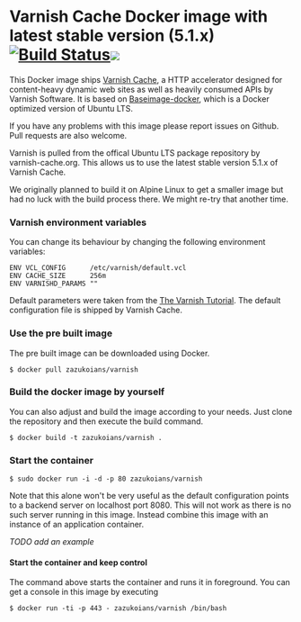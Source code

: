 # Varnish Cache Docker image with latest stable version (5.1.x) [![Build Status](https://travis-ci.org/zazukoians/docker-varnish.svg)](https://travis-ci.org/zazukoians/docker-varnish)[![](https://imagelayers.io/badge/zazukoians/varnish:latest.svg)](https://imagelayers.io/?images=zazukoians/varnish:latest 'Get your own badge on imagelayers.io')

This Docker image ships [Varnish Cache](https://www.varnish-cache.org/), a HTTP accelerator designed for content-heavy dynamic web sites as well as heavily consumed APIs by Varnish Software. It is based on [Baseimage-docker](https://github.com/phusion/baseimage-docker), which is a Docker optimized version of Ubuntu LTS.

If you have any problems with this image please report issues on Github. Pull requests are also welcome.

Varnish is pulled from the offical Ubuntu LTS package repository by varnish-cache.org. This allows us to use the latest stable version 5.1.x of Varnish Cache.

We originally planned to build it on Alpine Linux to get a smaller image but had no luck with the build process there. We might re-try that another time.

### Varnish environment variables

You can change its behaviour by changing the following environment variables:

    ENV VCL_CONFIG      /etc/varnish/default.vcl
    ENV CACHE_SIZE      256m
    ENV VARNISHD_PARAMS ""

Default parameters were taken from the [The Varnish Tutorial](https://www.varnish-cache.org/docs/4.1/index.html). The default configuration file is shipped by Varnish Cache.

### Use the pre built image

The pre built image can be downloaded using Docker.

    $ docker pull zazukoians/varnish


### Build the docker image by yourself

You can also adjust and build the image according to your needs. Just clone the repository and then execute the build command.

    $ docker build -t zazukoians/varnish .


### Start the container

    $ sudo docker run -i -d -p 80 zazukoians/varnish

Note that this alone won't be very useful as the default configuration points to a backend server on localhost port 8080. This will not work as there is no such server running in this image. Instead combine this image with an instance of an application container.

_TODO add an example_

#### Start the container and keep control
The command above starts the container and runs it in foreground. You can get a console in this image by executing

    $ docker run -ti -p 443 - zazukoians/varnish /bin/bash

